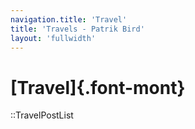 ```yaml
---
navigation.title: 'Travel'
title: 'Travels - Patrik Bird'
layout: 'fullwidth'
---
```

# [Travel]{.font-mont}

::TravelPostList
